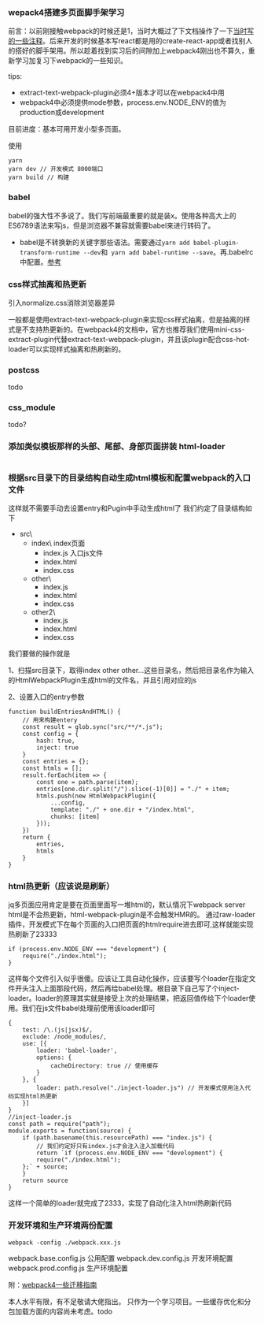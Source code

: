 ### wepack4搭建多页面脚手架学习

前言：以前刚接触webpack的时候还是1，当时大概过了下文档操作了一下[当时写的一些注释](https://github.com/673800357/webpack-basic-config)。后来开发的时候基本写react都是用的create-react-app或者找别人的搭好的脚手架用。所以趁着找到实习后的间隙加上webpack4刚出也不算久，重新学习加复习下webpack的一些知识。


tips:
- extract-text-webpack-plugin必须4+版本才可以在webpack4中用
- webpack4中必须提供mode参数，process.env.NODE_ENV的值为production或development

目前进度：基本可用开发小型多页面。

使用
```
yarn
yarn dev // 开发模式 8000端口
yarn build // 构建
```


### babel

babel的强大性不多说了。我们写前端最重要的就是装x。使用各种高大上的ES6789语法来写js，但是浏览器不兼容就需要babel来进行转码了。

- babel是不转换新的关键字那些语法。需要通过```yarn add babel-plugin-transform-runtime --dev```和``` yarn add babel-runtime --save```。再.babelrc中配置。[参考](http://babeljs.io/docs/plugins/transform-runtime/)

### css样式抽离和热更新
引入normalize.css消除浏览器差异

一般都是使用extract-text-webpack-plugin来实现css样式抽离，但是抽离的样式是不支持热更新的。在webpack4的文档中，官方也推荐我们使用mini-css-extract-plugin代替extract-text-webpack-plugin，并且该plugin配合css-hot-loader可以实现样式抽离和热刷新的。

### postcss
todo

### css_module
todo?

### 添加类似模板那样的头部、尾部、身部页面拼装 html-loader
```

```

### 根据src目录下的目录结构自动生成html模板和配置webpack的入口文件
这样就不需要手动去设置entry和Pugin中手动生成html了
我们约定了目录结构如下
- src\
	- index\ index页面
		- index.js 入口js文件
		- index.html
		- index.css
	- other\
		- index.js
		- index.html
		- index.css
	- other2\
		- index.js
		- index.html
		- index.css

我们要做的操作就是

1、扫描src目录下，取得index other other...这些目录名，然后把目录名作为输入的HtmlWebpackPlugin生成html的文件名，并且引用对应的js

2、设置入口的entry参数

```
function buildEntriesAndHTML() {
    // 用来构建entery
    const result = glob.sync("src/**/*.js");
    const config = {
        hash: true,
        inject: true
    }
    const entries = {};
    const htmls = [];
    result.forEach(item => {
        const one = path.parse(item);
        entries[one.dir.split("/").slice(-1)[0]] = "./" + item;
        htmls.push(new HtmlWebpackPlugin({
            ...config,
            template: "./" + one.dir + "/index.html",
            chunks: [item]
        }));
    })
    return {
        entries,
        htmls
    }
}
```

### html热更新（应该说是刷新）
jq多页面应用肯定是要在页面里面写一堆html的，默认情况下webpack server html是不会热更新，html-webpack-plugin是不会触发HMR的。
通过raw-loader插件，开发模式下在每个页面的入口把页面的htmlrequire进去即可,这样就能实现热刷新了23333
```
if (process.env.NODE_ENV === "development") {
    require("./index.html");
}
```
这样每个文件引入似乎很傻。应该让工具自动化操作，应该要写个loader在指定文件开头注入上面那段代码，然后再给babel处理。根目录下自己写了个inject-loader。loader的原理其实就是接受上次的处理结果，把返回值传给下个loader使用。我们在js文件babel处理前使用该loader即可
```
{
    test: /\.(js|jsx)$/,
    exclude: /node_modules/,
    use: [{
        loader: 'babel-loader',
        options: {
            cacheDirectory: true // 使用缓存
        }
    }, {
        loader: path.resolve("./inject-loader.js") // 开发模式使用注入代码实现html热更新
    }]
}
//inject-loader.js
const path = require("path");
module.exports = function(source) {
    if (path.basename(this.resourcePath) === "index.js") {
        // 我们约定好只有index.js才会注入注入加载代码
        return `if (process.env.NODE_ENV === "development") {
        require("./index.html");
    };` + source;
    }
    return source
}
```
这样一个简单的loader就完成了2333，实现了自动化注入html热刷新代码

### 开发环境和生产环境两份配置
```
webpack -config ./webpack.xxx.js
```
webpack.base.config.js 公用配置
webpack.dev.config.js 开发环境配置
webpack.prod.config.js 生产环境配置

附：[webpack4一些迁移指南](https://github.com/dwqs/blog/issues/60)


本人水平有限，有不足敬请大佬指出。
只作为一个学习项目。一些缓存优化和分包加载方面的内容尚未考虑。todo


